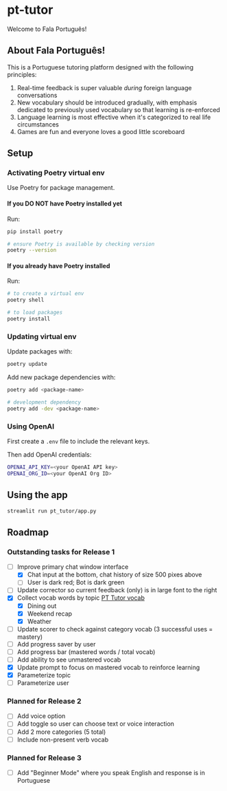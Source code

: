 # pt-tutor
Welcome to Fala Português! 

## About Fala Português! 

This is a Portuguese tutoring platform designed with the following principles:
1. Real-time feedback is super valuable _during_ foreign language conversations
2. New vocabulary should be introduced gradually, with emphasis dedicated to previously used vocabulary so that learning is re-enforced
3. Language learning is most effective when it's categorized to real life circumstances
4. Games are fun and everyone loves a good little scoreboard 

## Setup

### Activating Poetry virtual env
Use Poetry for package management. 

#### If you DO NOT have Poetry installed yet
Run:
```bash
pip install poetry 

# ensure Poetry is available by checking version
poetry --version  
```

#### If you already have Poetry installed
Run:
```bash
# to create a virtual env
poetry shell 

# to load packages
poetry install 
```

### Updating virtual env
Update packages with: 
```bash
poetry update
```

Add new package dependencies with: 
```bash
poetry add <package-name>  

# development dependency
poetry add -dev <package-name>
```

### Using OpenAI
First create a `.env` file to include the relevant keys.

Then add OpenAI credentials:
```bash
OPENAI_API_KEY=<your OpenAI API key>
OPENAI_ORG_ID=<your OpenAI Org ID>
```

## Using the app 
```bash
streamlit run pt_tutor/app.py
```

## Roadmap 
### Outstanding tasks for Release 1
- [ ] Improve primary chat window interface
  - [X] Chat input at the bottom, chat history of size 500 pixes above
  - [ ] User is dark red; Bot is dark green
- [ ] Update corrector so current feedback (only) is in large font to the right
- [X] Collect vocab words by topic [PT Tutor vocab](https://docs.google.com/spreadsheets/d/15A-ee4YKTUvd9vptD1-wfwPkyFaGftiOaIzQfeDx9F8/edit?gid=1330781019#gid=1330781019)
  - [X] Dining out 
  - [X] Weekend recap 
  - [X] Weather
- [ ] Update scorer to check against category vocab (3 successful uses = mastery)
- [ ] Add progress saver by user 
- [ ] Add progress bar (mastered words / total vocab)
- [ ] Add ability to see unmastered vocab
- [X] Update prompt to focus on mastered vocab to reinforce learning
- [X] Parameterize topic 
- [ ] Parameterize user 

### Planned for Release 2
- [ ] Add voice option
- [ ] Add toggle so user can choose text or voice interaction
- [ ] Add 2 more categories (5 total)
- [ ] Include non-present verb vocab 

### Planned for Release 3
- [ ] Add "Beginner Mode" where you speak English and response is in Portuguese 